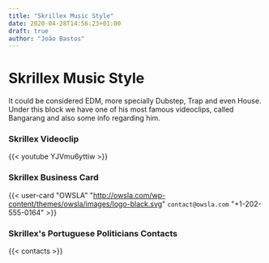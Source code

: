 ```yaml
---
title: "Skrillex Music Style"
date: 2020-04-28T14:56:23+01:00
draft: true
author: "João Bastos"
---
```


# Skrillex Music Style

It could be considered EDM, more specially Dubstep, Trap and even House.
Under this block we have one of his most famous videoclips, called Bangarang and also some info regarding him.

### Skrillex Videoclip

{{< youtube YJVmu6yttiw >}}

### Skrillex Business Card

{{< user-card "OWSLA" "http://owsla.com/wp-content/themes/owsla/images/logo-black.svg" `contact@owsla.com` "+1-202-555-0164" >}}


### Skrillex's Portuguese Politicians Contacts

{{< contacts >}}